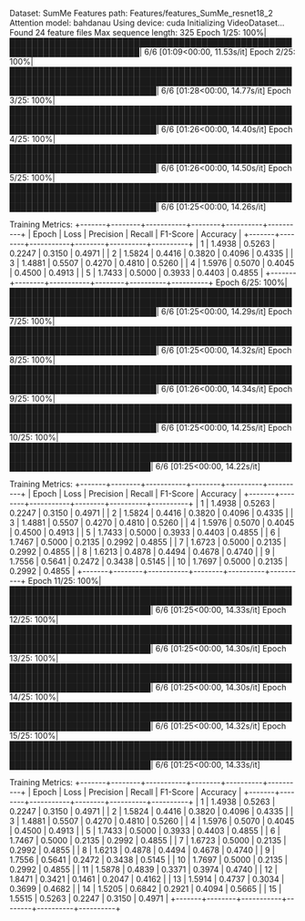 Dataset: SumMe
Features path: Features/features_SumMe_resnet18_2
Attention model: bahdanau
Using device: cuda
Initializing VideoDataset...
Found 24 feature files
Max sequence length: 325
Epoch 1/25: 100%|█████████████████████████████████████████████████████████████████████████| 6/6 [01:09<00:00, 11.53s/it]
Epoch 2/25: 100%|██████████████████████████████████████████████████████████████████████████████████████████████████████████████████████████████| 6/6 [01:28<00:00, 14.77s/it]
Epoch 3/25: 100%|██████████████████████████████████████████████████████████████████████████████████████████████████████████████████████████████| 6/6 [01:26<00:00, 14.40s/it]
Epoch 4/25: 100%|██████████████████████████████████████████████████████████████████████████████████████████████████████████████████████████████| 6/6 [01:26<00:00, 14.50s/it]
Epoch 5/25: 100%|██████████████████████████████████████████████████████████████████████████████████████████████████████████████████████████████| 6/6 [01:25<00:00, 14.26s/it]

Training Metrics:
+-------+--------+-----------+--------+----------+----------+
| Epoch |  Loss  | Precision | Recall | F1-Score | Accuracy |
+-------+--------+-----------+--------+----------+----------+
|   1   | 1.4938 |   0.5263  | 0.2247 |  0.3150  |  0.4971  |
|   2   | 1.5824 |   0.4416  | 0.3820 |  0.4096  |  0.4335  |
|   3   | 1.4881 |   0.5507  | 0.4270 |  0.4810  |  0.5260  |
|   4   | 1.5976 |   0.5070  | 0.4045 |  0.4500  |  0.4913  |
|   5   | 1.7433 |   0.5000  | 0.3933 |  0.4403  |  0.4855  |
+-------+--------+-----------+--------+----------+----------+
Epoch 6/25: 100%|██████████████████████████████████████████████████████████████████████████████████████████████████████████████████████████████| 6/6 [01:25<00:00, 14.29s/it] 
Epoch 7/25: 100%|██████████████████████████████████████████████████████████████████████████████████████████████████████████████████████████████| 6/6 [01:25<00:00, 14.32s/it]
Epoch 8/25: 100%|██████████████████████████████████████████████████████████████████████████████████████████████████████████████████████████████| 6/6 [01:26<00:00, 14.34s/it]
Epoch 9/25: 100%|██████████████████████████████████████████████████████████████████████████████████████████████████████████████████████████████| 6/6 [01:25<00:00, 14.25s/it]
Epoch 10/25: 100%|█████████████████████████████████████████████████████████████████████████████████████████████████████████████████████████████| 6/6 [01:25<00:00, 14.22s/it]

Training Metrics:
+-------+--------+-----------+--------+----------+----------+
| Epoch |  Loss  | Precision | Recall | F1-Score | Accuracy |
+-------+--------+-----------+--------+----------+----------+
|   1   | 1.4938 |   0.5263  | 0.2247 |  0.3150  |  0.4971  |
|   2   | 1.5824 |   0.4416  | 0.3820 |  0.4096  |  0.4335  |
|   3   | 1.4881 |   0.5507  | 0.4270 |  0.4810  |  0.5260  |
|   4   | 1.5976 |   0.5070  | 0.4045 |  0.4500  |  0.4913  |
|   5   | 1.7433 |   0.5000  | 0.3933 |  0.4403  |  0.4855  |
|   6   | 1.7467 |   0.5000  | 0.2135 |  0.2992  |  0.4855  |
|   7   | 1.6723 |   0.5000  | 0.2135 |  0.2992  |  0.4855  |
|   8   | 1.6213 |   0.4878  | 0.4494 |  0.4678  |  0.4740  |
|   9   | 1.7556 |   0.5641  | 0.2472 |  0.3438  |  0.5145  |
|   10  | 1.7697 |   0.5000  | 0.2135 |  0.2992  |  0.4855  |
+-------+--------+-----------+--------+----------+----------+
Epoch 11/25: 100%|█████████████████████████████████████████████████████████████████████████████████████████████████████████████████████████████| 6/6 [01:25<00:00, 14.33s/it] 
Epoch 12/25: 100%|█████████████████████████████████████████████████████████████████████████████████████████████████████████████████████████████| 6/6 [01:25<00:00, 14.30s/it]
Epoch 13/25: 100%|█████████████████████████████████████████████████████████████████████████████████████████████████████████████████████████████| 6/6 [01:25<00:00, 14.30s/it]
Epoch 14/25: 100%|█████████████████████████████████████████████████████████████████████████████████████████████████████████████████████████████| 6/6 [01:25<00:00, 14.32s/it]
Epoch 15/25: 100%|█████████████████████████████████████████████████████████████████████████████████████████████████████████████████████████████| 6/6 [01:25<00:00, 14.33s/it]

Training Metrics:
+-------+--------+-----------+--------+----------+----------+
| Epoch |  Loss  | Precision | Recall | F1-Score | Accuracy |
+-------+--------+-----------+--------+----------+----------+
|   1   | 1.4938 |   0.5263  | 0.2247 |  0.3150  |  0.4971  |
|   2   | 1.5824 |   0.4416  | 0.3820 |  0.4096  |  0.4335  |
|   3   | 1.4881 |   0.5507  | 0.4270 |  0.4810  |  0.5260  |
|   4   | 1.5976 |   0.5070  | 0.4045 |  0.4500  |  0.4913  |
|   5   | 1.7433 |   0.5000  | 0.3933 |  0.4403  |  0.4855  |
|   6   | 1.7467 |   0.5000  | 0.2135 |  0.2992  |  0.4855  |
|   7   | 1.6723 |   0.5000  | 0.2135 |  0.2992  |  0.4855  |
|   8   | 1.6213 |   0.4878  | 0.4494 |  0.4678  |  0.4740  |
|   9   | 1.7556 |   0.5641  | 0.2472 |  0.3438  |  0.5145  |
|   10  | 1.7697 |   0.5000  | 0.2135 |  0.2992  |  0.4855  |
|   11  | 1.5878 |   0.4839  | 0.3371 |  0.3974  |  0.4740  |
|   12  | 1.8471 |   0.3421  | 0.1461 |  0.2047  |  0.4162  |
|   13  | 1.5914 |   0.4737  | 0.3034 |  0.3699  |  0.4682  |
|   14  | 1.5205 |   0.6842  | 0.2921 |  0.4094  |  0.5665  |
|   15  | 1.5515 |   0.5263  | 0.2247 |  0.3150  |  0.4971  |
+-------+--------+-----------+--------+----------+----------+